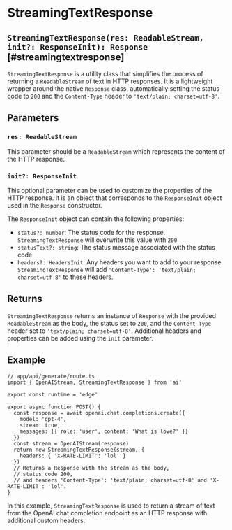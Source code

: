# StreamingTextResponse

## `StreamingTextResponse(res: ReadableStream, init?: ResponseInit): Response` [#streamingtextresponse]

`StreamingTextResponse` is a utility class that simplifies the process of returning a `ReadableStream` of text in HTTP responses. It is a lightweight wrapper around the native `Response` class, automatically setting the status code to `200` and the `Content-Type` header to `'text/plain; charset=utf-8'`.

## Parameters

### `res: ReadableStream`

This parameter should be a `ReadableStream` which represents the content of the HTTP response.

### `init?: ResponseInit`

This optional parameter can be used to customize the properties of the HTTP response. It is an object that corresponds to the `ResponseInit` object used in the `Response` constructor.

The `ResponseInit` object can contain the following properties:

- `status?: number`: The status code for the response. `StreamingTextResponse` will overwrite this value with `200`.
- `statusText?: string`: The status message associated with the status code.
- `headers?: HeadersInit`: Any headers you want to add to your response. `StreamingTextResponse` will add `'Content-Type': 'text/plain; charset=utf-8'` to these headers.

## Returns

`StreamingTextResponse` returns an instance of `Response` with the provided `ReadableStream` as the body, the status set to `200`, and the `Content-Type` header set to `'text/plain; charset=utf-8'`. Additional headers and properties can be added using the `init` parameter.

## Example

```tsx
// app/api/generate/route.ts
import { OpenAIStream, StreamingTextResponse } from 'ai'

export const runtime = 'edge'

export async function POST() {
  const response = await openai.chat.completions.create({
    model: 'gpt-4',
    stream: true,
    messages: [{ role: 'user', content: 'What is love?' }]
  })
  const stream = OpenAIStream(response)
  return new StreamingTextResponse(stream, {
    headers: { 'X-RATE-LIMIT': 'lol' }
  })
  // Returns a Response with the stream as the body,
  // status code 200,
  // and headers 'Content-Type': 'text/plain; charset=utf-8' and 'X-RATE-LIMIT': 'lol'.
}
```

In this example, `StreamingTextResponse` is used to return a stream of text from the OpenAI chat completion endpoint as an HTTP response with additional custom headers.
